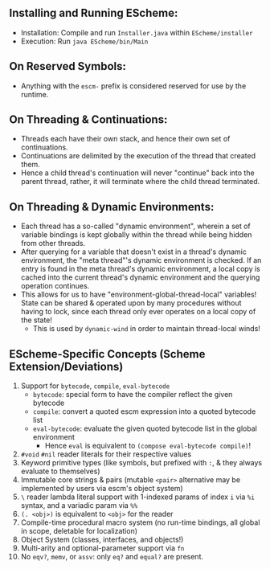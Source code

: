 <!-- README.md -->

## Installing and Running EScheme:
* Installation: Compile and run `Installer.java` within `EScheme/installer`
* Execution: Run `java EScheme/bin/Main`

## On Reserved Symbols:
* Anything with the `escm-` prefix is considered reserved for use by the runtime.

## On Threading & Continuations:
* Threads each have their own stack, and hence their own set of continuations.
* Continuations are delimited by the execution of the thread that created them.
* Hence a child thread's continuation will never "continue" back into the parent 
  thread, rather, it will terminate where the child thread terminated.

## On Threading & Dynamic Environments:
* Each thread has a so-called "dynamic environment", wherein a set of variable 
  bindings is kept globally within the thread while being hidden from other threads.
* After querying for a variable that doesn't exist in a thread's dynamic environment, 
  the "meta thread"'s dynamic environment is checked. If an entry is found in the 
  meta thread's dynamic environment, a local copy is cached into the current thread's 
  dynamic environment and the querying operation continues.
* This allows for us to have "environment-global-thread-local" variables! State can
  be shared & operated upon by many procedures without having to lock, since each
  thread only ever operates on a local copy of the state!
  * This is used by `dynamic-wind` in order to maintain thread-local winds!

## EScheme-Specific Concepts (Scheme Extension/Deviations)

1. Support for `bytecode`, `compile`, `eval-bytecode`
   - `bytecode`: special form to have the compiler reflect the given bytecode
   - `compile`: convert a quoted escm expression into a quoted bytecode list
   - `eval-bytecode`: evaluate the given quoted bytecode list in the global environment
     * Hence `eval` is equivalent to `(compose eval-bytecode compile)`!
2. `#void` `#nil` reader literals for their respective values
3. Keyword primitive types (like symbols, but prefixed with `:`, & they always evaluate to themselves)
4. Immutable core strings & pairs (mutable `<pair>` alternative may be implemented by users via escm's object system)
5. `\` reader lambda literal support with 1-indexed params of index `i` via `%i` syntax, and a variadic param via `%%`
6. `(. <obj>)` is equivalent to `<obj>` for the reader
7. Compile-time procedural macro system (no run-time bindings, all global in scope, deletable for localization)
8. Object System (classes, interfaces, and objects!)
9. Multi-arity and optional-parameter support via `fn`
10. No `eqv?`, `memv`, or `assv`: only `eq?` and `equal?` are present.